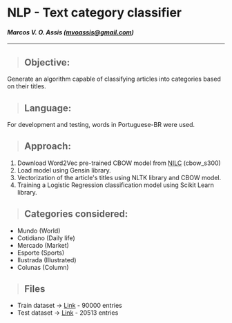 # **NLP - Text category classifier**

#### *Marcos V. O. Assis (mvoassis@gmail.com)*

***
> ## Objective: 

Generate an algorithm capable of classifying articles into categories based on their titles.

> ## Language: 

For development and testing, words in Portuguese-BR were used.

> ## Approach:

1. Download Word2Vec pre-trained CBOW model from [NILC](http://nilc.icmc.usp.br/nilc/index.php/repositorio-de-word-embeddings-do-nilc) (cbow_s300)
2. Load model using Gensin library.
3. Vectorization of the article's titles using NLTK library and CBOW model.
4. Training a Logistic Regression classification model using Scikit Learn library.

> ## Categories considered:

* Mundo (World)
* Cotidiano (Daily life)
* Mercado (Market)
* Esporte (Sports)
* Ilustrada (Illustrated)
* Colunas (Column)

> ## Files

* Train dataset -> [Link](https://caelum-online-public.s3.amazonaws.com/1638-word-embedding/treino.csv) - 90000 entries
* Test dataset  -> [Link](https://caelum-online-public.s3.amazonaws.com/1638-word-embedding/teste.csv) - 20513 entries
